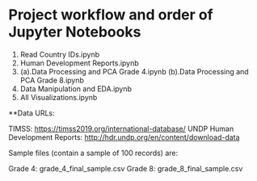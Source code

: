 # Project workflow and order of Jupyter Notebooks

1. Read Country IDs.ipynb
2. Human Development Reports.ipynb
3. (a).Data Processing and PCA Grade 4.ipynb     (b).Data Processing and PCA Grade 8.ipynb
4. Data Manipulation and EDA.ipynb
5. All Visualizations.ipynb


**Data URLs:

TIMSS: https://timss2019.org/international-database/
UNDP Human Development Reports: http://hdr.undp.org/en/content/download-data

Sample files (contain a sample of 100 records) are:

Grade 4: grade_4_final_sample.csv
Grade 8: grade_8_final_sample.csv
